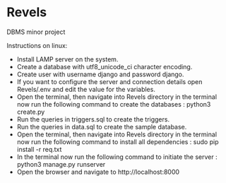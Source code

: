 # Revels
DBMS minor project

Instructions on linux:
- Install LAMP server on the system.
- Create a database with utf8_unicode_ci character encoding.
- Create user with username django and password django. 
- If you want to configure the server and connection details open Revels/.env and edit the value for the variables.
-  Open the terminal, then navigate into Revels directory in the terminal now run the following command to create the databases : 
    python3 create.py
- Run the queries in triggers.sql to create the triggers.
- Run the queries in data.sql to create the sample database.
- Open the terminal, then navigate into Revels directory in the terminal now run the following command to install all dependencies : 
    sudo pip install -r req.txt
- In the terminal now run the following command to initiate the server :
    python3 manage.py runserver
- Open the browser and navigate to http://localhost:8000
